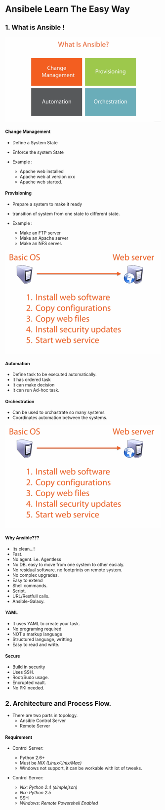 # Ansibele Learn The Easy Way

## 1. What is Ansible !

![Image ](https://github.com/NileshChandekar/ansible_learn_the_easy_way/blob/master/images/a1.png)

#### Change Management

  * Define a System State
  * Enforce the system State
  * Example :

    * Apache web installed
    * Apache web at version xxx
    * Apache web started.

#### Provisioning

  * Prepare a system to make it ready
  * transition of system from one state to different state.
  * Example :

    * Make an FTP server
    * Make an Apache server
    * Make an NFS server.

![Image ](https://github.com/NileshChandekar/ansible_learn_the_easy_way/blob/master/images//a2.png)

#### Automation

  * Define task to be executed automatically.
  * It has ordered task
  * It can make decision
  * It can run Ad-hoc task.

#### Orchestration

  * Can be used to orchastrate so many systems
  * Coordinates automation between the systems.

![Image ](https://github.com/NileshChandekar/ansible_learn_the_easy_way/blob/master/images//a2.png)


#### Why Ansible???

  * Its clean...!
  * Fast.
  * No agent. i.e. Agentless
  * No DB. easy to move from one system to other easialy.
  * No residual software. no footprints on remote system.
  * No complex upgrades.
  * Easy to extend
  * Shell commands.
  * Script.
  * URL/Restfull calls.
  * Ansible-Galaxy.

#### YAML

  * It uses YAML to create your task.
  * No programing required
  * NOT a markup language
  * Structured language, writting
  * Easy to read and write.

#### Secure

  * Build in security
  * Uses SSH.
  * Root/Sudo usage.
  * Encrupted vault.
  * No PKI needed.

## 2. Architecture and Process Flow.

  * There are two parts in topology.
    * Ansible Control Server
    * Remote Server

#### Requirement

  * Control Server:
    * Python 2.6+
    * Must be *NIX (Linux/Unix/Mac)*
    * Windows not support, it can be workable with lot of tweeks.

  * Control Server:
    * *Nix: Python 2.4 (simplejson)*
    * *Nix: Python 2.5*
    * SSH
    * *Windows: Remote Powershell Enabled*
